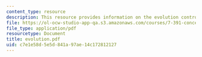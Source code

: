 ```yaml
---
content_type: resource
description: This resource provides information on the evolution controversy.
file: https://ol-ocw-studio-app-qa.s3.amazonaws.com/courses/7-391-concept-centered-teaching-spring-2006/c7e1e58d5e5d841a97ae14c172812127_evolution.pdf
file_type: application/pdf
resourcetype: Document
title: evolution.pdf
uid: c7e1e58d-5e5d-841a-97ae-14c172812127
---
```

